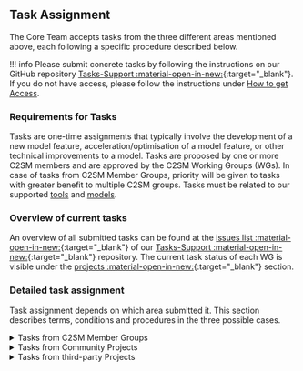 ## Task Assignment

The Core Team accepts tasks from the three different areas mentioned above, each following a specific procedure described below.

!!! info
    Please submit concrete tasks by following the instructions on our GitHub repository [Tasks-Support :material-open-in-new:](https://github.com/C2SM/Tasks-Support){:target="_blank"}.
    If you do not have access, please follow the instructions under [How to get Access](../index.md#how-to-get-access).


### Requirements for Tasks

Tasks are one-​time assignments that typically involve the development of a new model feature, acceleration/optimisation of a model feature, or other technical improvements to a model. Tasks are proposed by one or more C2SM members and are approved by the C2SM Working Groups (WGs). In case of tasks from C2SM Member Groups, priority will be given to tasks with greater benefit to multiple C2SM groups. Tasks must be related to our supported [tools](../tools/index.md) and [models](../models/index.md).


### Overview of current tasks

An overview of all submitted tasks can be found at the [issues list :material-open-in-new:](https://github.com/C2SM/Tasks-Support/issues){:target="_blank"} of our [Tasks-Support :material-open-in-new:](https://github.com/C2SM/Tasks-Support){:target="_blank"} repository. The current task status of each WG is visible under the [projects :material-open-in-new:](https://github.com/C2SM/Tasks-Support/projects?query=is%3Aopen){:target="_blank"} section.


### Detailed task assignment

Task assignment depends on which area submitted it. This section describes terms, conditions and procedures in the three possible cases.

<details close markdown="block">
  <summary>
    Tasks from C2SM Member Groups
  </summary>
1. **Submission:**
Tasks can be submitted as issues through our GitHub repository [Tasks-Support :material-open-in-new:](https://github.com/C2SM/Tasks-Support){:target="_blank"} at any time. The task proposal must include a description and goals of the task, a time estimate, a statement of urgency, the groups involved, and at least one contact person. It should also describe the benefit to C2SM. Please follow the instructions to [Submit a Task :material-open-in-new:](https://github.com/C2SM/Tasks-Support#submit-a-task){:target="_blank"}.

2. **Evaluation:**
The Core Team will evaluate the proposals and may provide feedback/ask questions/reiterate the proposals to the groups. Priority will be given to tasks with greater benefit to multiple C2SM groups. Updates on the tasks will be directly given on the submitted task in the GitHub repository.

3. **Core Team starts working on task:**
Depending on the urgency or current workload of the Core Team, C2SM may begin to work on the task immediately or at a later point in time.

4. **Feedback and Discussion of Tasks:**
During the biannual WG Day, to which representatives of each C2SM member group are invited, the status and future of submitted tasks are discussed. Members can provide critical feedback on the process.
</details>

<details close markdown="block">
  <summary>
    Tasks from Community Projects
  </summary>
  
Tasks are also taken from C2SM Community Projects. These are large, perennial, and joint research and/or development projects involving at least three C2SM groups and two different partner institutions, with a substantial financial volume. Their overall objective supports the implementation of one or more of the four pillars of C2SM. The project produces results that no single group could have produced on its own. Their results benefit a large majority of C2SM members. These projects receive significant support from C2SM core funding in the form of in-kind contributions from core staff.


##### Community Project Task Assignment Process

- The C2SM Steering Committee (SC) discusses and recommends C2SM's involvement in a Community Project at the proposal stage. This includes a suggestion on the approximate number of FTEs to be reserved for the project;
- The C2SM Executive Director (ED) forwards the information to the Core Team, and together with the responsible programmers evaluates the feasibility of the plans, taking into account all other ongoing activities and plans;
- The ED forwards the information back to the SC;
- The SC approves the plans and time allocated to the Community Project;
- The C2SM Core Team reserves the FTEs assuming the project will be funded;
- At the latest at the beginning of the project, the project steering group develops and formulates how it envisions the involvement of the Core Team and defines specific tasks. The tasks are submitted as a proposal to the C2SM ED and the involved programmers;
- The ED and the responsible programmer(s) evaluate the tasks, provide feedback/clarification, and finally submit their proposal to the C2SM SC;
- The SC approves the task list;
- The task assignment from Community Projects is repeated regularly, at biannual or annual intervals, ideally 1-2 months before the biannual Working Group Day.


##### Current projects

- [EXCLAIM :material-open-in-new:](https://c2sm.ethz.ch/research/exclaim.html){:target="_blank"}
- [Next generation Swiss climate scenarios CH2025 :material-open-in-new:](https://www.meteoschweiz.admin.ch/ueber-uns/forschung-und-zusammenarbeit/projekte/2023/klima-ch2025.html){:target="_blank"}

</details>

<details close markdown="block">
  <summary>
    Tasks from third-party Projects
  </summary>

As outlined in [C2SM's business plan for 2021-25 :material-open-in-new:](https://ethz.ch/content/dam/ethz/special-interest/usys/c2sm-dam/center/documents/c2sm_business_plan_final_18nov19.pdf){:target="_blank"}, the Executive Office also relies on funding from third-party projects. We are therefore happy to contribute to the research projects of our members (e.g., SNF, EU, ETH) in our fields of expertise.


##### Third-Party Projects that Benefit Multiple C2SM Groups

These can be projects of individual C2SM members as PI, possibly together with other co-PIs from the community, funding individual tasks of core team programmers. These projects will be supported in particular if the results will benefit several C2SM groups.


##### Third-Party Projects with Benefits to the PI Only

A member may also propose a task/tasks to be funded from their project, but where the benefit is limited to their group. These proposals will be realised if C2SM capacity is available. However, they will have a lower priority than projects with a greater benefit to the community.

##### Current projects

- [SNF scClim project :material-open-in-new:](https://scclim.ethz.ch/){:target="_blank"}


##### Task Portfolio

The core team's contributions consist largely of technical model development and support tasks. Individual tasks may also include setting up and maintaining a project website, or organising individual workshops or seminar series.


##### Procedure for Proposing Participation in a Third-Party Project

- The project PI contacts the C2SM Executive Director (ED) at the proposal stage by submitting a written proposal similar to the task proposals for group tasks;
- The ED, along with an assigned Core Team member, will provide feedback to the PI and may review the proposal again;
- If the proposal meets the above conditions, C2SM will consider it accepted and reserve time for its execution in the following year;
- C2SM will reserve approximately 3-7 person months (0.3-0.6 FTE) per year for tasks from external projects.
</details>

